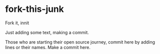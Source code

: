 # fork-this-junk
Fork it, innit

Just adding some text, making a commit.

Those who are starting their open source journey, commit here by adding lines or their names.
Make a commit here.
